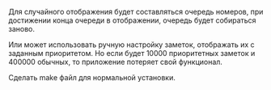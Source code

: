 Для случайного отображения будет составляться очередь номеров, при достижении конца очереди в отображении, очередь будет собираться заново. 

Или может использовать ручную настройку заметок, отображать их с заданным приоритетом. Но если будет 10000 приоритетных заметок и 400000 обычных, то приложение потеряет свой функционал.

Сделать make файл для нормальной установки.